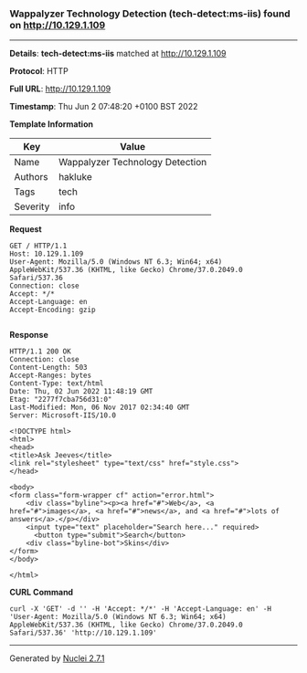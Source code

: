 ### Wappalyzer Technology Detection (tech-detect:ms-iis) found on http://10.129.1.109
---
**Details**: **tech-detect:ms-iis**  matched at http://10.129.1.109

**Protocol**: HTTP

**Full URL**: http://10.129.1.109

**Timestamp**: Thu Jun 2 07:48:20 +0100 BST 2022

**Template Information**

| Key | Value |
|---|---|
| Name | Wappalyzer Technology Detection |
| Authors | hakluke |
| Tags | tech |
| Severity | info |

**Request**
```http
GET / HTTP/1.1
Host: 10.129.1.109
User-Agent: Mozilla/5.0 (Windows NT 6.3; Win64; x64) AppleWebKit/537.36 (KHTML, like Gecko) Chrome/37.0.2049.0 Safari/537.36
Connection: close
Accept: */*
Accept-Language: en
Accept-Encoding: gzip


```

**Response**
```http
HTTP/1.1 200 OK
Connection: close
Content-Length: 503
Accept-Ranges: bytes
Content-Type: text/html
Date: Thu, 02 Jun 2022 11:48:19 GMT
Etag: "2277f7cba756d31:0"
Last-Modified: Mon, 06 Nov 2017 02:34:40 GMT
Server: Microsoft-IIS/10.0

<!DOCTYPE html>
<html>
<head>
<title>Ask Jeeves</title>
<link rel="stylesheet" type="text/css" href="style.css">
</head>

<body>
<form class="form-wrapper cf" action="error.html">
    <div class="byline"><p><a href="#">Web</a>, <a href="#">images</a>, <a href="#">news</a>, and <a href="#">lots of answers</a>.</p></div>
  	<input type="text" placeholder="Search here..." required>
	  <button type="submit">Search</button>
    <div class="byline-bot">Skins</div>
</form>
</body>

</html>
```


**CURL Command**
```
curl -X 'GET' -d '' -H 'Accept: */*' -H 'Accept-Language: en' -H 'User-Agent: Mozilla/5.0 (Windows NT 6.3; Win64; x64) AppleWebKit/537.36 (KHTML, like Gecko) Chrome/37.0.2049.0 Safari/537.36' 'http://10.129.1.109'
```
---
Generated by [Nuclei 2.7.1](https://github.com/projectdiscovery/nuclei)